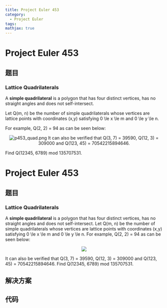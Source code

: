 ```yaml
---
title: Project Euler 453
category:
  - Project Euler
tags:
mathjax: true
---
```

<escape><!-- more --></escape>
    
# Project Euler 453
## 题目
### Lattice Quadrilaterals


A <b>simple quadrilateral</b> is a polygon that has four distinct vertices, has no straight angles and does not self-intersect.

Let Q(m, n) be the number of simple quadrilaterals whose vertices are lattice points with coordinates (x,y) satisfying 0 \le x \le m and 0 \le y \le n.

For example, Q(2, 2) = 94 as can be seen below:
<p align="center"><img src="project/images/p453_quad.png" class="dark_img" alt="p453_quad.png" />
It can also be verified that Q(3, 7) = 39590, Q(12, 3) = 309000 and Q(123, 45) = 70542215894646.

Find Q(12345, 6789) mod 135707531.


# Project Euler 453
## 题目
### Lattice Quadrilaterals

A **simple quadrilateral** is a polygon that has four distinct vertices, has no straight angles and does not self-intersect.
Let Q(m, n) be the number of simple quadrilaterals whose vertices are lattice points with coordinates (x,y) satisfying 0 \le x \le m and 0 \le y \le n.
For example, Q(2, 2) = 94 as can be seen below:
<center><img src="https://projecteuler.net/project/images/p453_quad.png"></center>

It can also be verified that Q(3, 7) = 39590, Q(12, 3) = 309000 and Q(123, 45) = 70542215894646.
Find Q(12345, 6789) mod 135707531.


## 解决方案


## 代码


